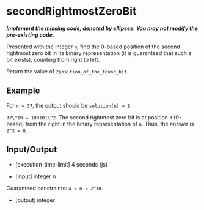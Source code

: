 # secondRightmostZeroBit

***Implement the missing code, denoted by ellipses. You may not modify the pre-existing code.***

Presented with the integer `n`, find the 0-based position of the second rightmost zero bit in its binary representation (it is guaranteed that such a bit exists), counting from right to left.

Return the value of `2position_of_the_found_bit`.

## Example

For `n = 37`, the output should be
`solution(n) = 8`.

`37\^10 = 100101\^2`. The second rightmost zero bit is at position `3` (0-based) from the right in the binary representation of `n`.
Thus, the answer is `2^3 = 8`.

## Input/Output

- [execution-time-limit] 4 seconds (js)

- [input] integer n

Guaranteed constraints:
`4 ≤ n ≤ 2^30`.

- [output] integer
